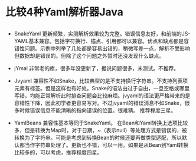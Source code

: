 # 比较4种Yaml解析器Java

## 



* SnakeYaml
  更新频繁，实测解析效果较为完整。错误信息友好，和前端的JS-YAML基本兼容。包括字符换行、锚点、引用都可以兼容。优点和缺点都是容错性问题。示例中列举了几处都是容易出错的，稍微写差一点，解析不受影响但数据却是错误的。但除了这个问题之外暂时还没发现什么缺点。


* jYmal
  非常老的库，很多年没更新了，据说问题很多，未测试。不推荐。

* Jvyaml
  兼容性不如Snake，比较典型的是不支持换行字符串。不支持列表项元素有标签。但是这样也有好处。Snake的语法由过于自由，一旦空格或哪里写错，均能正常解析此时排查问题会比较麻烦。jvyaml的语法更严格带来的是容错性下降，因此初学者更容易写对。不过jvyaml的错误消息不如Snake，很多时候错误信息不能清晰的指向错误的位置。很难猜。 推荐程度三星。

* YamlBeans
  兼容性基本等同于SnakeYaml。 在Bean和Yaml转换上选项比较多，但是转换为Map时，对于日期，~（表示null）等处理方式是错误的，被转换为了字符串。可能是考虑到转换Bean的时候还要再做类型适配，所以默认都当作字符串处理了。更新也不错，可以一用。如果是从Bean到Yaml转换比较多的，可以考虑，推荐程度四星。

  ​